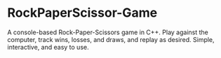 # RockPaperScissor-Game
A console-based Rock-Paper-Scissors game in C++. Play against the computer, track wins, losses, and draws, and replay as desired. Simple, interactive, and easy to use.
